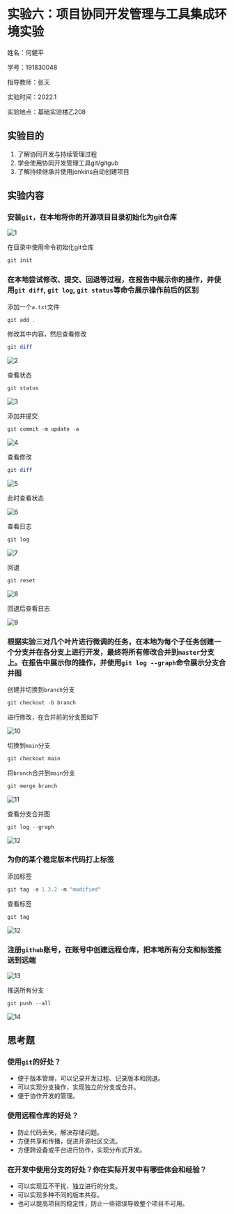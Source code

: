 # 实验六：项目协同开发管理与工具集成环境实验

姓名：何健平

学号：191830048

指导教师：张天

实验时间：2022.1

实验地点：基础实验楼乙208

## 实验目的

1. 了解协同开发与持续管理过程
2. 学会使用协同开发管理工具git/gitgub
3. 了解持续继承并使用jenkins自动创建项目

## 实验内容

### 安装`git`，在本地将你的开源项目目录初始化为git仓库

![1](ref/init.png)

在目录中使用命令初始化git仓库

```powershell
git init
```

### 在本地尝试修改、提交、回退等过程，在报告中展示你的操作，并使用`git diff`, `git log`, `git status`等命令展示操作前后的区别

添加一个`a.txt`文件

```powershell
git add .
```

修改其中内容，然后查看修改

```powershell
git diff
```

![2](ref/diff1.png)

查看状态

```powershell
git status
```

![3](ref/status.png)

添加并提交

```powershell
git commit -m update -a
```

![4](ref/commit.png)

查看修改

```powershell
git diff
```

![5](ref/diff2.png)

此时查看状态

![6](ref/status2.png)

查看日志

```powershell
git log
```

![7](ref/log1.png)

回退

```powershell
git reset
```

![8](ref/reset.png)

回退后查看日志

![9](ref/log2.png)

### 根据实验三对几个叶片进行微调的任务，在本地为每个子任务创建一个分支并在各分支上进行开发，最终将所有修改合并到`master`分支上。在报告中展示你的操作，并使用`git log --graph`命令展示分支合并图

创建并切换到`branch`分支

```powershell
git checkout -b branch
```

进行修改，在合并前的分支图如下

![10](ref/log3.png)

切换到`main`分支

```powershell
git checkout main
```

将`branch`合并到`main`分支

```powershell
git merge branch
```

![11](ref/merge.png)

查看分支合并图

```powershell
git log --graph
```

![12](ref/log4.png)

### 为你的某个稳定版本代码打上标签

添加标签

```powershell
git tag -a 1.3.2 -m "modified"
```

查看标签

```powershell
git tag
```

![12](ref/tag.png)

### 注册`github`账号，在账号中创建远程仓库，把本地所有分支和标签推送到远端

![13](ref/github.png)

推送所有分支

```powershell
git push --all
```

![14](ref/push.png)

## 思考题

### 使用`git`的好处？

* 便于版本管理，可以记录开发过程、记录版本和回退。
* 可以实现分支操作，实现独立的分支或合并。
* 便于协作开发的管理。

### 使用远程仓库的好处？

* 防止代码丢失，解决存储问题。
* 方便共享和传播，促进开源社区交流。
* 方便跨设备或平台进行协作，实现分布式开发。

### 在开发中使用分支的好处？你在实际开发中有哪些体会和经验？

* 可以实现互不干扰、独立进行的分支。
* 可以实现多种不同的版本共存。
* 也可以提高项目的稳定性，防止一些错误导致整个项目不可用。
